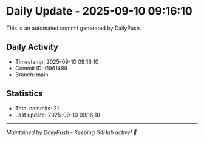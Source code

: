 # Daily Update - 2025-09-10 09:16:10

This is an automated commit generated by DailyPush.

## Daily Activity
- Timestamp: 2025-09-10 09:16:10
- Commit ID: f1961489
- Branch: main

## Statistics
- Total commits: 21
- Last update: 2025-09-10 09:16:10

---
*Maintained by DailyPush - Keeping GitHub active! 🚀*
